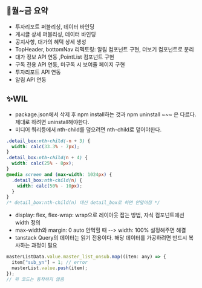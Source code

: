 ## 📌월~금 요약

- 투자리포트 퍼블리싱, 데이터 바인딩
- 게시글 상세 퍼블리싱, 데이터 바인딩
- 공지사항, 대가의 혜택 상세 생성
- TopHeader, bottomNav 리펙토링: 알림 컴포넌트 구현, 더보기 컴포넌트로 분리
- 대가 정보 API 연동 ,PointList 컴포넌트 구현
- 구독 전용 API 연동, 미구독 시 보여줄 페이지 구현
- 투자리포트 API 연동
- 알림 API 연동

## ✨WIL

- package.json에서 삭제 후 npm install하는 것과 npm uninstall ~~~ 은 다르다. 제대로 하려면 uninstall해야한다.
- 미디어 쿼리등에서 nth-child를 덮으려면 nth-child로 덮어야한다.

```css
.detail_box:nth-child(-n + 3) {
  width: calc(33.3% - 7px);
}
.detail_box:nth-child(n + 4) {
  width: calc(25% - 8px);
}
@media screen and (max-width: 1024px) {
  .detail_box:nth-child(n) {
    width: calc(50% - 10px);
  }
}
/* detail_box:nth-child(n) 대신 detail_box로 하면 안덮어짐 */
```

- display: flex, flex-wrap: wrap으로 레이아웃 잡는 방법, 자식 컴포넌트에선 width 정의
- max-width와 margin: 0 auto 안먹힐 때 --> width: 100% 설정해주면 해결
- tanstack Query의 데이터는 읽기 전용이다. 해당 데이터를 가공하려면 반드시 복사하는 과정이 필요

```js
masterListData.value.master_list_onsub.map((item: any) => {
  item["sub_yn"] = 1; // error
  masterList.value.push(item);
});
// 위 코드는 동작하지 않음
```
